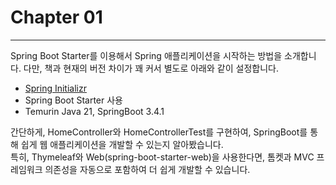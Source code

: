 # Chapter 01

---

Spring Boot Starter를 이용해서 Spring 애플리케이션을 시작하는 방법을 소개합니다.
다만, 책과 현재의 버전 차이가 꽤 커서 별도로 아래와 같이 설정합니다.

- [Spring Initializr](https://start.spring.io/)
- Spring Boot Starter 사용
- Temurin Java 21, SpringBoot 3.4.1 

간단하게, HomeController와 HomeControllerTest를 구현하여, SpringBoot를 통해 쉽게 웹 애플리케이션을 개발할 수 있는지 알아봤습니다.  
특히, Thymeleaf와 Web(spring-boot-starter-web)을 사용한다면, 톰켓과 MVC 프레임워크 의존성을 자동으로 포함하여 더 쉽게 개발할 수 있습니다.